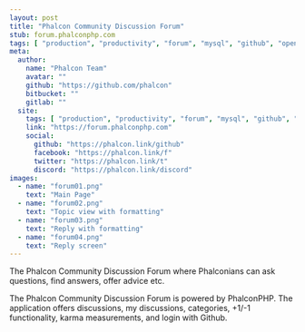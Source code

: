 ```yaml
---
layout: post
title: "Phalcon Community Discussion Forum"
stub: forum.phalconphp.com
tags: [ "production", "productivity", "forum", "mysql", "github", "open source", "single module", "tests included" ]
meta:
  author:
    name: "Phalcon Team"
    avatar: ""
    github: "https://github.com/phalcon"
    bitbucket: ""
    gitlab: ""
  site:
    tags: [ "production", "productivity", "forum", "mysql", "github", "open source", "single module", "tests included" ]
    link: "https://forum.phalconphp.com"
    social:
      github: "https://phalcon.link/github"
      facebook: "https://phalcon.link/f"
      twitter: "https://phalcon.link/t"
      discord: "https://phalcon.link/discord"
images:
  - name: "forum01.png"
    text: "Main Page"
  - name: "forum02.png"
    text: "Topic view with formatting"
  - name: "forum03.png"
    text: "Reply with formatting"
  - name: "forum04.png"
    text: "Reply screen"
---
```

The Phalcon Community Discussion Forum where Phalconians can ask questions, find answers, offer advice etc.
<!--more-->
The Phalcon Community Discussion Forum is powered by PhalconPHP. The application offers discussions, my discussions, categories, +1/-1 functionality, karma measurements, and login with Github.
